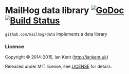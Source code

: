MailHog data library [![GoDoc](https://godoc.org/github.com/mailhog/data?status.svg)](https://godoc.org/github.com/mailhog/data) [![Build Status](https://travis-ci.org/mailhog/data.svg?branch=master)](https://travis-ci.org/mailhog/data)
=========

`github.com/mailhog/data` implements a data library

### Licence

Copyright ©‎ 2014-2015, Ian Kent (http://iankent.uk)

Released under MIT license, see [LICENSE](LICENSE.md) for details.
